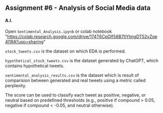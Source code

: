 ## Assignment #6 - Analysis of Social Media data

#### A.I. 

Open `Sentimental_Analysis.ipynb` or colab notebook "https://colab.research.google.com/drive/174T6CpDIf58B7lIYlmgDT52yZqe4l1RA?usp=sharing"

`stock_tweets.csv` is the dataset on which EDA is performed.

`hypothetical_stock_tweets.csv` is the dataset generated by ChatGPT, which contains hypothetical tweets.

`sentimental_analysis_results.csv` is the dataset which is result of comparision between generated and real tweets using a metric called perplexity.

The score can be used to classify each tweet as positive, negative, or neutral based on predefined thresholds (e.g., positive if compound > 0.05, negative if compound < -0.05, and neutral otherwise).



